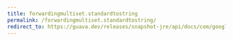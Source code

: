 ```yaml
---
title: forwardingmultiset.standardtostring
permalink: /forwardingmultiset.standardtostring/
redirect_to: https://guava.dev/releases/snapshot-jre/api/docs/com/google/common/collect/ForwardingMultiset.html#standardToString--
---
```

